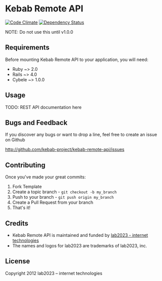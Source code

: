 # Kebab Remote API

[![Code Climate](https://codeclimate.com/github/kebab-project/kebab-remote-api.png)](https://codeclimate.com/github/kebab-project/kebab-remote-api)
[![Dependency Status](https://gemnasium.com/kebab-project/kebab-remote-api.png)](https://gemnasium.com/kebab-project/kebab-remote-api)


NOTE: Do not use this until v1.0.0

## Requirements

Before mounting Kebab Remote API to your application, you will need:

* Ruby ~> 2.0
* Rails ~> 4.0
* Cybele ~> 1.0.0

## Usage

TODO: REST API documentation here

## Bugs and Feedback

If you discover any bugs or want to drop a line, feel free to create an issue on Github

http://github.com/kebab-project/kebab-remote-api/issues

## Contributing

Once you've made your great commits:

1. Fork Template
2. Create a topic branch - `git checkout -b my_branch`
3. Push to your branch - `git push origin my_branch`
4. Create a Pull Request from your branch
5. That's it!

## Credits

- Kebab Remote API is maintained and funded by [lab2023 - internet technologies](http://lab2023.com/)
- The names and logos for lab2023 are trademarks of lab2023, inc.

## License

Copyright 2012 lab2023 – internet technologies